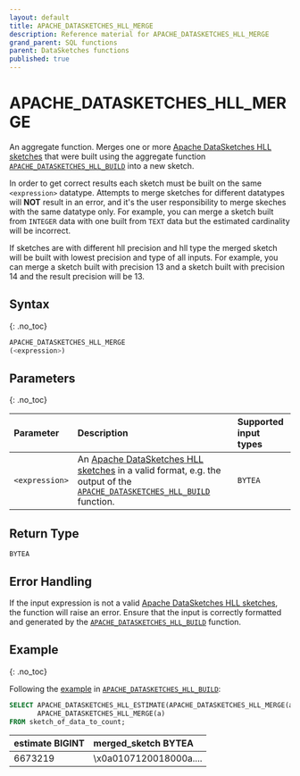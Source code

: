 ```yaml
---
layout: default
title: APACHE_DATASKETCHES_HLL_MERGE
description: Reference material for APACHE_DATASKETCHES_HLL_MERGE
grand_parent: SQL functions
parent: DataSketches functions
published: true
---
```


# APACHE_DATASKETCHES_HLL_MERGE

An aggregate function.
Merges one or more [Apache DataSketches HLL sketches](https://datasketches.apache.org/docs/HLL/HLL.html) that were
built using the aggregate
function [`APACHE_DATASKETCHES_HLL_BUILD`](apache-datasketches-hll-build.md) into a new sketch.

In order to get correct results each sketch must be built on the same `<expression>` datatype.
Attempts to merge sketches for different datatypes will **NOT** result in an error, and it's the user responsibility to
merge skeches with the same datatype only.
For example, you can merge a sketch built from `INTEGER` data with one built from `TEXT` data but the estimated
cardinality will be incorrect.

If sketches are with different hll precision and hll type the merged sketch will be built with lowest precision and type of all inputs.
For example, you can merge a sketch built with precision 13 and a sketch built with precision 14 and the result
precision will be 13.

## Syntax

{: .no_toc}

```sql
APACHE_DATASKETCHES_HLL_MERGE
(<expression>)
```

## Parameters

{: .no_toc}

| Parameter      | Description                                                                                                                                                                                                      | Supported input types |
|:---------------|:-----------------------------------------------------------------------------------------------------------------------------------------------------------------------------------------------------------------|:----------------------|
| `<expression>` | An [Apache DataSketches HLL sketches](https://datasketches.apache.org/docs/HLL/HLL.html) in a valid format, e.g. the output of the [`APACHE_DATASKETCHES_HLL_BUILD`](apache-datasketches-hll-build.md) function. | `BYTEA`               |

## Return Type

`BYTEA`

## Error Handling

If the input expression is not a valid [Apache DataSketches HLL sketches](https://datasketches.apache.org/docs/HLL/HLL.html), the function will raise an error.
Ensure that the input is correctly formatted and generated by the [`APACHE_DATASKETCHES_HLL_BUILD`](apache-datasketches-hll-build.md) function.

## Example

{: .no_toc}

Following the [example](apache-datasketches-hll-build.md#example)
in [`APACHE_DATASKETCHES_HLL_BUILD`](apache-datasketches-hll-build.md):

```sql
SELECT APACHE_DATASKETCHES_HLL_ESTIMATE(APACHE_DATASKETCHES_HLL_MERGE(a)) AS estimate,
       APACHE_DATASKETCHES_HLL_MERGE(a)                                   AS merged_sketch
FROM sketch_of_data_to_count;
```

| estimate BIGINT | merged_sketch BYTEA    |
|:----------------|:-----------------------|
| 6673219         | \x0a0107120018000a.... |
